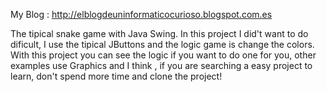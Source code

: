My Blog : http://elblogdeuninformaticocurioso.blogspot.com.es

The tipical snake game with Java Swing. 
In this project I did't want to do dificult, I use the tipical JButtons and 
the logic game is change the colors. With this project you can see the logic
if you want to do one for you, other examples use Graphics and I think , if you
are searching a easy project to learn, don't spend more time and clone the project!


